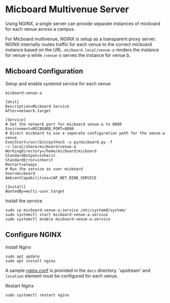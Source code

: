 # Micboard Multivenue Server
Using NGINX, a single server can provide separate instances of micboard for each venue across a campus.

For Micboard multivenue, NGINX is setup as a transparent proxy server.  NGINX internally routes traffic for each venue to the correct micboard instance based on the URL.  `micboard.local/venue-a` renders the instance for venue-a while `/venue-b` serves the instance for venue b.


## Micboard Configuration
Setup and enable systemd service for each venue

`micboard-venue-a`
```
[Unit]
Description=Micboard Service
After=network.target

[Service]
# Set the network port for micboard venue-a to 8080
Environment=MICBOARD_PORT=8080
# Direct micboard to use a seperate configuration path for the venue-a venue
ExecStart=/usr/bin/python3 -u py/micboard.py -f ~/.local/share/micboard/venue-a
WorkingDirectory=/home/micboard/micboard
StandardOutput=inherit
StandardError=inherit
Restart=always
# Run the service as user micboard
User=micboard
AmbientCapabilities=CAP_NET_BIND_SERVICE

[Install]
WantedBy=multi-user.target
```

Install the service
```
sudo cp micboard-venue-a.service /etc/systemd/system/
sudo systemctl start micboard-venue-a.service
sudo systemctl enable micboard-venue-a.service
```


## Configure NGINX
Install Nginx
```
sudo apt update
sudo apt install nginx
```

A sample [nginx.conf](nginx-sample.conf) is provided in the `docs` directory.  'upstream' and `location` element must be configured for each venue.


Restart Nginx
```
sudo systemctl restart nginx
```
